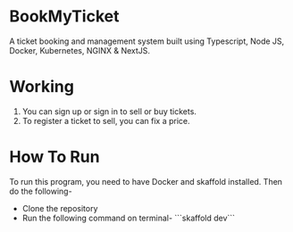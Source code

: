 # BookMyTicket
A ticket booking and management system built using Typescript, Node JS, Docker, Kubernetes, NGINX & NextJS.

# Working
<ol>
  <li>You can sign up or sign in to sell or buy tickets.</li>
  <li>To register a ticket to sell, you can fix a price.</li>
</ol>

# How To Run
To run this program, you need to have Docker and skaffold installed. Then do the following-<br>
<ul>
  <li> Clone the repository </li>
  <li> Run the following command on terminal- ```skaffold dev```

